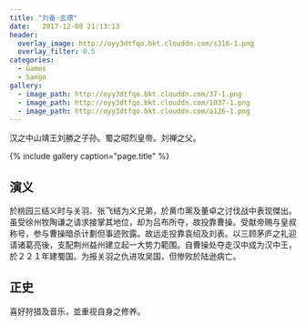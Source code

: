 ```yaml
---
title: "刘备·玄德"
date:   2017-12-08 21:13:13
header:
  overlay_image: http://oyy3dtfqo.bkt.clouddn.com/s316-1.png
  overlay_filter: 0.5
categories:
  - Games
  - Sango
gallery:
  - image_path: http://oyy3dtfqo.bkt.clouddn.com/37-1.png
  - image_path: http://oyy3dtfqo.bkt.clouddn.com/1037-1.png
  - image_path: http://oyy3dtfqo.bkt.clouddn.com/a126-1.png
---
```


汉之中山靖王刘勝之子孙。蜀之昭烈皇帝。刘禅之父。

{% include gallery caption="page.title" %}

## 演义

於桃园三结义时与关羽、张飞结为义兄弟，於黄巾黨及董卓之讨伐战中表现傑出。虽受徐州牧陶谦之请求接掌其地位，却为吕布所夺，故投靠曹操。受献帝赐与皇叔称号，参与曹操暗杀计劃但事迹败露。故远走投靠袁绍及刘表。以三顾茅庐之礼迎请诸葛亮後，支配荆州益州建立起一大势力範围。自曹操处夺走汉中成为汉中王，於２２１年建蜀国。为报关羽之仇进攻吴国，但惨败於陆逊病亡。

## 正史

喜好狩猎及音乐，並重视自身之修养。